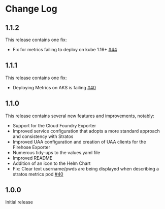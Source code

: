 # Change Log

## 1.1.2

This release contains one fix:

- Fix for metrics failing to deploy on kube 1.16+ [\#44](https://github.com/SUSE/stratos-metrics/pull/44)


## 1.1.1

This release contains one fix:

- Deploying Metrics on AKS is failing [\#40](https://github.com/SUSE/stratos-metrics/issues/42)

## 1.1.0

This release contains several new features and improvements, notably:

- Support for the Cloud Foundry Exporter
- Improved service configuration that adopts a more standard approach and consistency with Stratos
- Improved UAA configuration and creation of UAA clients for the Firehose Exporter
- Numerous tidy-ups to the values.yaml file
- Improved README
- Addition of an icon to the Helm Chart
- Fix: Clear text username/pwds are being displayed when describing a stratos metrics pod [\#40](https://github.com/SUSE/stratos-metrics/issues/40)

## 1.0.0

Initial release
